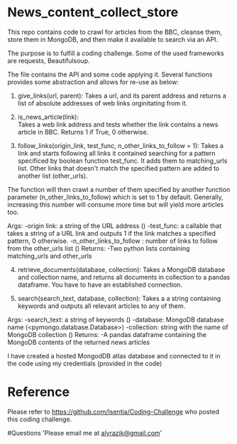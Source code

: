 # News_content_collect_store
This repo contains code to crawl for articles from the BBC, cleanse them, store them in MongoDB, and then make it available to search via an API.

The purpose is to fulfill a coding challenge. Some of the used frameworks are requests, Beautifulsoup.

The file contains the API and some code applying it. Several functions provides some abstraction and allows for re-use as below:

1. give_links(url, parent): 
Takes a url, and its parent address and returns a list of absolute addresses of web links orginitating from it.

2. is_news_article(link):  
Takes a web link address and tests whether the link contains a news article in BBC. Returns 1 if True, 0 otherwise.  

3. follow_links(origin_link, test_func, n_other_links_to_follow = 1): 
Takes a link and starts following all links it contained searching for a pattern specificed by boolean function test_func. It adds them to matching_urls list. Other links that doesn't match the specified pattern are added to another list (other_urls). 

The function will then crawl a number of them specified by another function parameter (n_other_links_to_follow) which is set to 1 by default. 
Generally, increasing this number will consume more time but will yield more articles too. 

Args:
    -origin link: a string of the URL address (<string>)
    -test_func: a callable that takes a string of a URL link and outputs 1 if the link matches a specified pattern, 0 otherwise.
    -n_other_links_to_follow : number of links to follow from the other_urls list (<int>)
  Returns:
    -Two python lists containing matching_urls and other_urls

4. retrieve_documents(database, collection): 
Takes a MongoDB database and collection name, and returns all documents in collection to a pandas dataframe. You have to have an established connection. 

5. search(search_text, database, collection): 
Takes a a string containing keywords and outputs all relevant articles to any of them.

  Args:
    -search_text: a string of keywords (<string>)
    -database: MongoDB database name (<pymongo.database.Database>)
    -collection: string with the name of MongoDB collection (<string>)
  Returns:
    -A pandas dataframe containing the MongoDB contents of the returned news articles

I have created a hosted MongodDB atlas database and connected to it in the code using my credentials (provided in the code)

# Reference
Please refer to https://github.com/Isentia/Coding-Challenge who posted this coding challenge.

#Questions
'Please email me at alyrazik@gmail.com'

